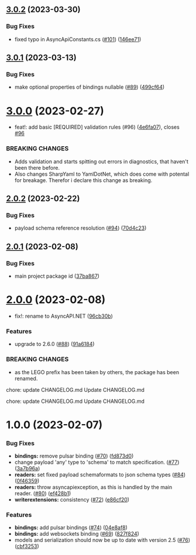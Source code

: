 ## [3.0.2](https://github.com/LEGO/AsyncAPI.NET/compare/v3.0.1...v3.0.2) (2023-03-30)


### Bug Fixes

* fixed typo in AsyncApiConstants.cs ([#101](https://github.com/LEGO/AsyncAPI.NET/issues/101)) ([146ee71](https://github.com/LEGO/AsyncAPI.NET/commit/146ee71082fb0eab4fc4231f3564bc8f7b73d779))

## [3.0.1](https://github.com/LEGO/AsyncAPI.NET/compare/v3.0.0...v3.0.1) (2023-03-13)


### Bug Fixes

* make optional properties of bindings nullable ([#89](https://github.com/LEGO/AsyncAPI.NET/issues/89)) ([499cf64](https://github.com/LEGO/AsyncAPI.NET/commit/499cf64a54fda10a7fc6f870d406e11b142faff4))

# [3.0.0](https://github.com/LEGO/AsyncAPI.NET/compare/v2.0.2...v3.0.0) (2023-02-27)


* feat!: add basic [REQUIRED] validation rules (#96) ([4e6fa07](https://github.com/LEGO/AsyncAPI.NET/commit/4e6fa070663e7c173ae7c731d327b9102fa67ba0)), closes [#96](https://github.com/LEGO/AsyncAPI.NET/issues/96)


### BREAKING CHANGES

* Adds validation and starts spitting out errors in diagnostics, that haven't been there before.
* Also changes SharpYaml to YamlDotNet, which does come with potental for breakage.
Therefor i declare this change as breaking.

## [2.0.2](https://github.com/LEGO/AsyncAPI.NET/compare/v2.0.1...v2.0.2) (2023-02-22)


### Bug Fixes

* payload schema reference resolution ([#94](https://github.com/LEGO/AsyncAPI.NET/issues/94)) ([70d4c23](https://github.com/LEGO/AsyncAPI.NET/commit/70d4c23634ae588da265fe79f5ae934d0bfe8c6a))

## [2.0.1](https://github.com/LEGO/AsyncAPI.NET/compare/v2.0.0...v2.0.1) (2023-02-08)


### Bug Fixes

* main project package id ([37ba867](https://github.com/LEGO/AsyncAPI.NET/commit/37ba8676eab24c35d2cdf8315381e96c60770221))

# [2.0.0](https://github.com/LEGO/AsyncAPI.NET/compare/v1.0.0...v2.0.0) (2023-02-08)


* fix!: rename to AsyncAPI.NET ([96cb30b](https://github.com/LEGO/AsyncAPI.NET/commit/96cb30b746f69600d8a21cdd263acb5a1251761d))


### Features

* upgrade to 2.6.0 ([#88](https://github.com/LEGO/AsyncAPI.NET/issues/88)) ([91a6184](https://github.com/LEGO/AsyncAPI.NET/commit/91a6184e314beb9a593d2bb7d397120722677348))


### BREAKING CHANGES

* as the LEGO prefix has been taken by others, the package has been renamed.


chore: update CHANGELOG.md
Update CHANGELOG.md

chore: update CHANGELOG.md
Update CHANGELOG.md

# 1.0.0 (2023-02-07)


### Bug Fixes

* **bindings:** remove pulsar binding ([#70](https://github.com/LEGO/AsyncAPI.NET/issues/70)) ([fd873d0](https://github.com/LEGO/AsyncAPI.NET/commit/fd873d049b8fa25adf67fb65bdba1e3b3882d3e7))
* change payload 'any' type to 'schema' to match specification. ([#77](https://github.com/LEGO/AsyncAPI.NET/issues/77)) ([3a7b96a](https://github.com/LEGO/AsyncAPI.NET/commit/3a7b96ad3c8d58462e13b4c0d161ecb81455e132))
* **readers:** set fixed payload schemaformats to json schema types ([#84](https://github.com/LEGO/AsyncAPI.NET/issues/84)) ([0f46359](https://github.com/LEGO/AsyncAPI.NET/commit/0f46359663d242d1ba0ec09378a355f4e38de4c4))
* **readers:** throw asyncapiexception, as this is handled by the main reader. ([#80](https://github.com/LEGO/AsyncAPI.NET/issues/80)) ([ef428b1](https://github.com/LEGO/AsyncAPI.NET/commit/ef428b1df7df80daf20772765345588827998b01))
* **writerextensions:** consistency ([#72](https://github.com/LEGO/AsyncAPI.NET/issues/72)) ([e86cf20](https://github.com/LEGO/AsyncAPI.NET/commit/e86cf203ac464fb7dc58184c253048f2814696be))


### Features

* **bindings:** add pulsar bindings ([#74](https://github.com/LEGO/AsyncAPI.NET/issues/74)) ([04e8af8](https://github.com/LEGO/AsyncAPI.NET/commit/04e8af8ffea3ef9520418169463590b222213d6a))
* **bindings:** add websockets binding ([#69](https://github.com/LEGO/AsyncAPI.NET/issues/69)) ([827f824](https://github.com/LEGO/AsyncAPI.NET/commit/827f82424679fef4be3547d3981427a333841d34))
* models and serialization should now be up to date with version 2.5 ([#76](https://github.com/LEGO/AsyncAPI.NET/issues/76)) ([cbf3253](https://github.com/LEGO/AsyncAPI.NET/commit/cbf325392b4b1fb726f72e6d2439f050b7138ef5))
